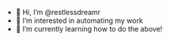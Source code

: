 - 👋 Hi, I’m @restlessdreamr
- 👀 I’m interested in automating my work
- 🌱 I’m currently learning how to do the above!
